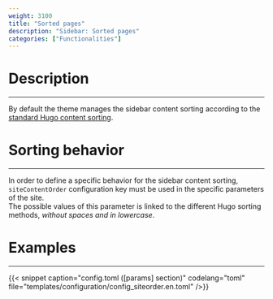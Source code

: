 ```yaml
---
weight: 3100
title: "Sorted pages"
description: "Sidebar: Sorted pages"
categories: ["Functionalities"]
---
```


# Description
---

By default the theme manages the sidebar content sorting according to the [standard Hugo content sorting](https://gohugo.io/templates/lists/#order-content).

# Sorting behavior
---

In order to define a specific behavior for the sidebar content sorting, `siteContentOrder` configuration key must be used in the specific parameters of the site.  
The possible values ​​of this parameter is linked to the different Hugo sorting methods, *without spaces and in lowercase*.

# Examples
---

{{< snippet
    caption="config.toml ([params] section)"
    codelang="toml"
    file="templates/configuration/config_siteorder.en.toml"
/>}}